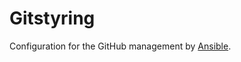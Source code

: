 # Gitstyring

Configuration for the GitHub management by [Ansible](https://github.com/opentelekomcloud/ansible-collection-gitcontrol).
